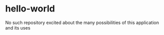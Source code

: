 # hello-world
No such repository 
excited about the many possibilities of this application and its uses
